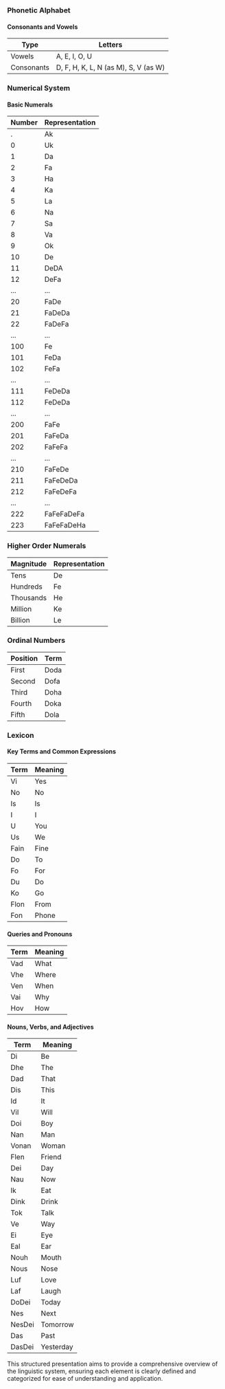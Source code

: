 

### Phonetic Alphabet

#### Consonants and Vowels

| Type       | Letters                           |
|------------|-----------------------------------|
| Vowels     | A, E, I, O, U                     |
| Consonants | D, F, H, K, L, N (as M), S, V (as W) |

### Numerical System

#### Basic Numerals

| Number | Representation |
|--------|----------------|
| .      | Ak             |
| 0      | Uk             |
| 1      | Da             |
| 2      | Fa             |
| 3      | Ha             |
| 4      | Ka             |
| 5      | La             |
| 6      | Na             |
| 7      | Sa             |
| 8      | Va             |
| 9      | Ok             |
| 10     | De             |
| 11     | DeDA          |
| 12     | DeFa          |
| ...    | ...            |
| 20     | FaDe          |
| 21     | FaDeDa          |
| 22     | FaDeFa          |
| ...    | ...            |
| 100     | Fe          |
| 101     | FeDa          |
| 102     | FeFa          |
| ...    | ...            |
| 111     | FeDeDa          |
| 112     | FeDeDa          |
| ...    | ...            |
| 200     | FaFe          |
| 201     | FaFeDa          |
| 202     | FaFeFa          |
| ...    | ...            |
| 210     | FaFeDe          |
| 211     | FaFeDeDa          |
| 212     | FaFeDeFa          |
| ...    | ...            |
| 222     | FaFeFaDeFa          |
| 223     | FaFeFaDeHa          |

### Higher Order Numerals

| Magnitude | Representation |
|-----------|----------------|
| Tens      | De             |
| Hundreds  | Fe             |
| Thousands | He             |
| Million   | Ke             |
| Billion   | Le             |


### Ordinal Numbers

| Position | Term  |
|----------|-------|
| First    | Doda  |
| Second   | Dofa  |
| Third    | Doha  |
| Fourth    | Doka  |
| Fifth    | Dola  |

### Lexicon

#### Key Terms and Common Expressions

| Term      | Meaning |
|-----------|---------|
| Vi        | Yes     |
| No        | No      |
| Is        | Is      |
| I         | I       |
| U         | You     |
| Us        | We      |
| Fain      | Fine    |
| Do        | To      |
| Fo        | For     |
| Du        | Do      |
| Ko        | Go      |
| Flon      | From    |
| Fon       | Phone   |

#### Queries and Pronouns

| Term  | Meaning |
|-------|---------|
| Vad   | What    |
| Vhe   | Where   |
| Ven   | When    |
| Vai   | Why     |
| Hov   | How     |

#### Nouns, Verbs, and Adjectives

| Term   | Meaning  |
|--------|----------|
| Di     | Be       |
| Dhe    | The      |
| Dad    | That     |
| Dis    | This     |
| Id     | It       |
| Vil    | Will     |
| Doi    | Boy      |
| Nan    | Man      |
| Vonan  | Woman    |
| Flen   | Friend   |
| Dei    | Day      |
| Nau    | Now      |
| Ik     | Eat      |
| Dink   | Drink    |
| Tok    | Talk     |
| Ve     | Way      |
| Ei     | Eye      |
| Eal    | Ear      |
| Nouh   | Mouth    |
| Nous   | Nose     |
| Luf    | Love     |
| Laf    | Laugh    |
| DoDei  | Today    |
| Nes    | Next     |
| NesDei | Tomorrow |
| Das    | Past     |
| DasDei | Yesterday|

This structured presentation aims to provide a comprehensive overview of the linguistic system, ensuring each element is clearly defined and categorized for ease of understanding and application.
